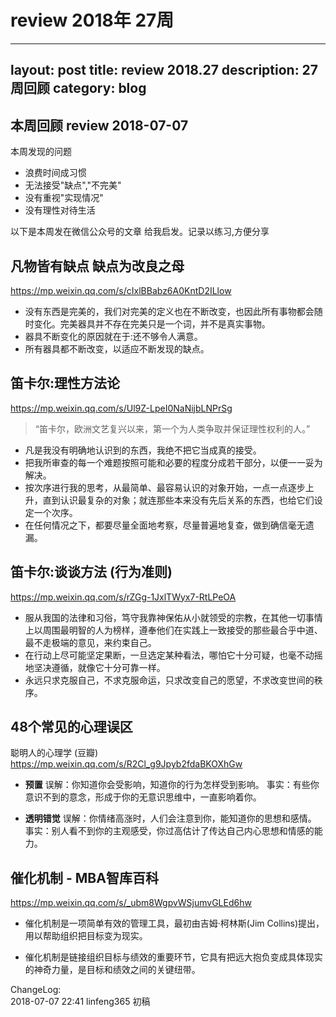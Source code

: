 # review 2018年 27周
---
layout: post
title: review 2018.27
description: 27周回顾
category: blog
---


## 本周回顾  review 2018-07-07 

本周发现的问题

* 浪费时间成习惯
* 无法接受"缺点","不完美"
* 没有重视"实现情况"
* 没有理性对待生活


以下是本周发在微信公众号的文章
给我启发。记录以练习,方便分享



## 凡物皆有缺点 缺点为改良之母  
https://mp.weixin.qq.com/s/cIxlBBabz6A0KntD2ILlow

* 没有东西是完美的，我们对完美的定义也在不断改变，也因此所有事物都会随时变化。完美器具并不存在完美只是一个词，并不是真实事物。
* 器具不断变化的原因就在于:还不够令人满意。
* 所有器具都不断改变，以适应不断发现的缺点。


## 笛卡尔:理性方法论  
https://mp.weixin.qq.com/s/Ul9Z-LpeI0NaNijbLNPrSg

> “笛卡尔，欧洲文艺复兴以来，第一个为人类争取并保证理性权利的人。”

* 凡是我没有明确地认识到的东西，我绝不把它当成真的接受。
* 把我所审查的每一个难题按照可能和必要的程度分成若干部分，以便一一妥为解决。
* 按次序进行我的思考，从最简单、最容易认识的对象开始，一点一点逐步上升，直到认识最复杂的对象；就连那些本来没有先后关系的东西，也给它们设定一个次序。
* 在任何情况之下，都要尽量全面地考察，尽量普遍地复查，做到确信毫无遗漏。


## 笛卡尔:谈谈方法  (行为准则)
https://mp.weixin.qq.com/s/rZGg-1JxlTWyx7-RtLPeOA

* 服从我国的法律和习俗，笃守我靠神保佑从小就领受的宗教，在其他一切事情上以周围最明智的人为榜样，遵奉他们在实践上一致接受的那些最合乎中道、最不走极端的意见，来约束自己。
* 在行动上尽可能坚定果断，一旦选定某种看法，哪怕它十分可疑，也毫不动摇地坚决遵循，就像它十分可靠一样。
* 永远只求克服自己，不求克服命运，只求改变自己的愿望，不求改变世间的秩序。




## 48个常见的心理误区
聪明人的心理学 (豆瓣)  
https://mp.weixin.qq.com/s/R2Cl_g9Jpyb2fdaBKOXhGw

* **预置**
误解：你知道你会受影响，知道你的行为怎样受到影响。
事实：有些你意识不到的意念，形成于你的无意识思维中，一直影响着你。

* **透明错觉**
误解：你情绪高涨时，人们会注意到你，能知道你的思想和感情。
事实：别人看不到你的主观感受，你过高估计了传达自己内心思想和情感的能力。



## 催化机制 - MBA智库百科  
https://mp.weixin.qq.com/s/_ubm8WgpvWSjumvGLEd6hw

* 催化机制是一项简单有效的管理工具，最初由吉姆·柯林斯(Jim Collins)提出，用以帮助组织把目标变为现实。

* 催化机制是链接组织目标与绩效的重要环节，它具有把远大抱负变成具体现实的神奇力量，是目标和绩效之间的关键纽带。



ChangeLog:  
2018-07-07 22:41 linfeng365 初稿  

